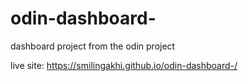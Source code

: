 # odin-dashboard-

dashboard project from the odin project

live site: https://smilingakhi.github.io/odin-dashboard-/
